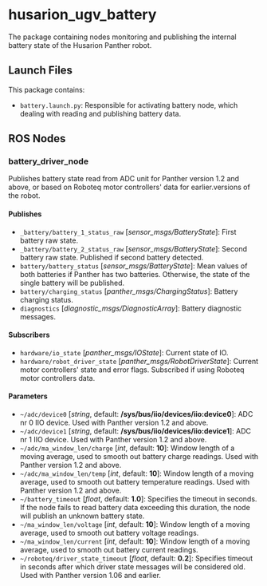 # husarion_ugv_battery

The package containing nodes monitoring and publishing the internal battery state of the Husarion Panther robot.

## Launch Files

This package contains:

- `battery.launch.py`: Responsible for activating battery node, which dealing with reading and publishing battery data.

## ROS Nodes

### battery_driver_node

Publishes battery state read from ADC unit for Panther version 1.2 and above, or based on Roboteq motor controllers' data for earlier.versions of the robot.

#### Publishes

- `_battery/battery_1_status_raw` [*sensor_msgs/BatteryState*]: First battery raw state.
- `_battery/battery_2_status_raw` [*sensor_msgs/BatteryState*]: Second battery raw state. Published if second battery detected.
- `battery/battery_status` [*sensor_msgs/BatteryState*]: Mean values of both batteries if Panther has two batteries. Otherwise, the state of the single battery will be published.
- `battery/charging_status` [*panther_msgs/ChargingStatus*]: Battery charging status.
- `diagnostics` [*diagnostic_msgs/DiagnosticArray*]: Battery diagnostic messages.

#### Subscribers

- `hardware/io_state` [*panther_msgs/IOState*]: Current state of IO.
- `hardware/robot_driver_state` [*panther_msgs/RobotDriverState*]: Current motor controllers' state and error flags. Subscribed if using Roboteq motor controllers data.

#### Parameters

- `~/adc/device0` [*string*, default: **/sys/bus/iio/devices/iio:device0**]: ADC nr 0 IIO device. Used with Panther version 1.2 and above.
- `~/adc/device1` [*string*, default: **/sys/bus/iio/devices/iio:device1**]: ADC nr 1 IIO device. Used with Panther version 1.2 and above.
- `~/adc/ma_window_len/charge` [*int*, default: **10**]: Window length of a moving average, used to smooth out battery charge readings. Used with Panther version 1.2 and above.
- `~/adc/ma_window_len/temp` [*int*, default: **10**]: Window length of a moving average, used to smooth out battery temperature readings. Used with Panther version 1.2 and above.
- `~/battery_timeout` [*float*, default: **1.0**]: Specifies the timeout in seconds. If the node fails to read battery data exceeding this duration, the node will publish an unknown battery state.
- `~/ma_window_len/voltage` [*int*, default: **10**]: Window length of a moving average, used to smooth out battery voltage readings.
- `~/ma_window_len/current` [*int*, default: **10**]: Window length of a moving average, used to smooth out battery current readings.
- `~/roboteq/driver_state_timeout` [*float*, default: **0.2**]: Specifies timeout in seconds after which driver state messages will be considered old. Used with Panther version 1.06 and earlier.
